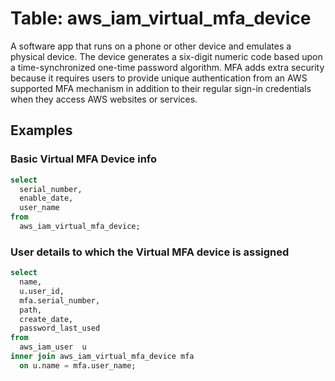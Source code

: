 # Table: aws_iam_virtual_mfa_device

A software app that runs on a phone or other device and emulates a physical device. The device generates a six-digit numeric code based upon a time-synchronized one-time password algorithm.
MFA adds extra security because it requires users to provide unique authentication from an AWS supported MFA mechanism in addition to their regular sign-in credentials when they access AWS websites or services.

## Examples

### Basic Virtual MFA Device info

```sql
select
  serial_number,
  enable_date,
  user_name
from
  aws_iam_virtual_mfa_device;
```

### User details to which the Virtual MFA device is assigned

```sql
select
  name,
  u.user_id,
  mfa.serial_number,
  path,
  create_date,
  password_last_used
from
  aws_iam_user  u
inner join aws_iam_virtual_mfa_device mfa
  on u.name = mfa.user_name;
```
